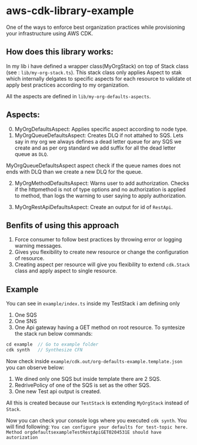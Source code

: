 # aws-cdk-library-example
One of the ways to enforce best organization practices while provisioning your infrastructure using AWS CDK.

## How does this library works:
In my lib i have defined a wrapper class(MyOrgStack) on top of Stack class (see : `lib/my-org-stack.ts`).
This stack class only applies Aspect to stak which internally delgates to specific aspects
for each resource to validate ot apply best practices according to my organization.

All the aspects are defined in `lib/my-org-defaults-aspects`. 

## Aspects: 
0. MyOrgDefaultsAspect: Applies specific aspect according to node type.
1. MyOrgQueueDefaultsAspect: Creates DLQ if not attahed to SQS.
Lets say in my org we always defines a dead letter queue for any SQS we create
and as per org standard we add suffix for all the dead letter queue as `DLQ`.

MyOrgQueueDefaultsAspect aspect check if the queue names does not ends with DLQ
than we create a new DLQ for the queue. 

2. MyOrgMethodDefaultsAspect: Warns user to add authorization.
Checks if the httpmethod is not of type options and no authorization is applied to method,
than logs the warning to user saying to apply authorization.

3. MyOrgRestApiDefaultsAspect: Create an output for id of `RestApi`.


## Benfits of using this approach
1. Force consumer to follow best practices by throwing error or logging warning messages.
2. Gives you flexibility to create new resource or change the configuration of resource.
3. Creating aspect per resource will give you flexibility to extend `cdk.Stack` class and apply aspect to single resource.

## Example
You can see in `example/index.ts` inside my TestStack i am defining only 
1. One SQS
2. One SNS
3. One Api gateway having a GET method on root resource.
To syntesize the stack run below commands:
```ts
cd example  // Go to example folder
cdk synth   // Synthesize CFN
```

Now check inside `example/cdk.out/org-defaults-example.template.json` you can observe below:
1. We dined only one SQS but inside template there are 2 SQS.
2. RedrivePolicy of one of the SQS is set as the other SQS.
3. One new Test api output is created.

All this is created because our `TestStack` is extending `MyOrgStack` instead of `Stack`.

Now you can check your console logs where you executed `cdk synth`. You will find following:
`You can configure your defaults for test-topic here.`
`Method orgdefaultsexampleTestRestApiGET0204531E should have autorization`